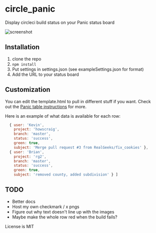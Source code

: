 circle_panic
============

Display circleci build status on your Panic status board

![screenshot](http://i.imgur.com/tpwXTDF.png)

## Installation

1. clone the repo
2. `npm install`
3. Put settings in settings.json (see exampleSettings.json for format)
4. Add the URL to your status board

## Customization

You can edit the template.html to pull in different stuff if you want.  Check out the [Panic table instructions](https://panic.com/statusboard/docs/table_tutorial.pdf) for more.

Here is an example of what data is available for each row:

```javascript
  { user: 'Kevin',
    project: 'howscraig',
    branch: 'master',
    status: 'success',
    green: true,
    subject: 'Merge pull request #3 from RealGeeks/fix_cookies' },
  { user: 'Brian',
    project: 'rg2',
    branch: 'master',
    status: 'success',
    green: true,
    subject: 'removed county, added subdivision' } ]
```

## TODO

* Better docs
* Host my own checkmark / x pngs
* Figure out why text doesn't line up with the images
* Maybe make the whole row red when the build fails?

License is MIT
